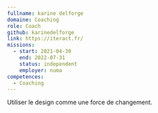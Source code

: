 ```yaml
---
fullname: karine delforge
domaine: Coaching
role: Coach
github: karinedelforge
link: https://iteract.fr/
missions:
  - start: 2021-04-30
    end: 2022-07-31
    status: independent
    employer: numa
competences:
  - Coaching
---
```

Utiliser le design comme une force de changement.